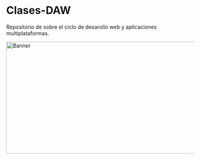 # Clases-DAW
Repositorio de sobre el ciclo de desarollo web y aplicaciones multiplataformas.

<img width="1920" height="300" alt="Banner" src=https://github.com/Katana86/Clases-DAW/assets/125601886/93a77c95-6330-44ae-9469-4adc530665ee>
